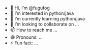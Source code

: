 - 👋 Hi, I’m @fugufog
- 👀 I’m interested in python/java
- 🌱 I’m currently learning python/java
- 💞️ I’m looking to collaborate on ...
- 📫 How to reach me ...
- 😄 Pronouns: ...
- ⚡ Fun fact: ...

<!---
fugufog/fugufog is a ✨ special ✨ repository because its `README.md` (this file) appears on your GitHub profile.
You can click the Preview link to take a look at your changes.
--->
